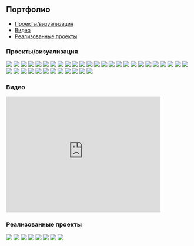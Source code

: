 ## Портфолио

* [Проекты/визуализация](#projects)
* [Видео](#video)
* [Реализованные проекты](#implemented)

<a id="projects"></a>
### Проекты/визуализация

[![](projects/project1/1.jpg)](projects/project1/)
[![](projects/agava/1.jpg)](projects/agava/)
[![](projects/armen/1.jpg)](projects/armen/)
[![](projects/gothic/1.jpg)](projects/gothic/)
[![](projects/tower/1.jpg)](projects/tower/)
[![](projects/7/1.jpg)](projects/7/)
[![](projects/vologda/1.jpg)](projects/vologda/)
[![](projects/8/1.jpg)](projects/8/)
[![](projects/2/3.jpg)](projects/2/)
[![](projects/hitech2/1.jpg)](projects/hitech2/)
[![](projects/lounge/1.jpg)](projects/lounge/)
[![](projects/4/1.jpg)](projects/4/)
[![](projects/31/1.jpg)](projects/31/)
[![](projects/35/1.jpg)](projects/35/)
[![](projects/13/1.jpg)](projects/13/)
[![](projects/12/1.jpg)](projects/12/)
[![](projects/24/1.jpg)](projects/24/)
[![](projects/25/1.jpg)](projects/25/)
[![](projects/29/1.jpg)](projects/29/)
[![](projects/30/1.jpg)](projects/30/)
[![](projects/3/1.jpg)](projects/3/)
[![](projects/26/1.jpg)](projects/26/)
[![](projects/18/1.jpg)](projects/18/)
[![](projects/17/1.jpg)](projects/17/)
[![](projects/15/1.jpg)](projects/15/)
[![](projects/16/1.jpg)](projects/16/)
[![](projects/20/1.jpg)](projects/20/)
[![](projects/19/1.jpg)](projects/19/)
[![](projects/21/1.jpg)](projects/21/)
[![](projects/23/1.jpg)](projects/23/)
[![](projects/22/1.jpg)](projects/22/)
[![](projects/27/1.jpg)](projects/27/)
[![](projects/28/1.jpg)](projects/28/)
[![](projects/hitech/1.jpg)](projects/hitech/)
[![](projects/1/1.jpg)](projects/1/)
[![](projects/11/1.jpg)](projects/11/)
[![](projects/fence/1.jpg)](projects/fence/)


<a id="video"></a>
### Видео
<iframe width="420" height="315" src="https://www.youtube.com/embed/-WAlyIgcBko" frameborder="0" allowfullscreen></iframe>

<a id="implemented"></a>
### Реализованные проекты

[![](implemented/project1/1.jpg)](implemented/project1/)
[![](implemented/agava/1.jpg)](implemented/agava/)
[![](implemented/agava2/1.jpg)](implemented/agava2/)
[![](implemented/agava3/1.jpg)](implemented/agava3/)
[![](implemented/hitech/1.jpg)](implemented/hitech/)
[![](implemented/lsk/1.jpg)](implemented/lsk/)
[![](implemented/optima/1.jpg)](implemented/optima/)
[![](implemented/tower/1.jpg)](implemented/tower/)
